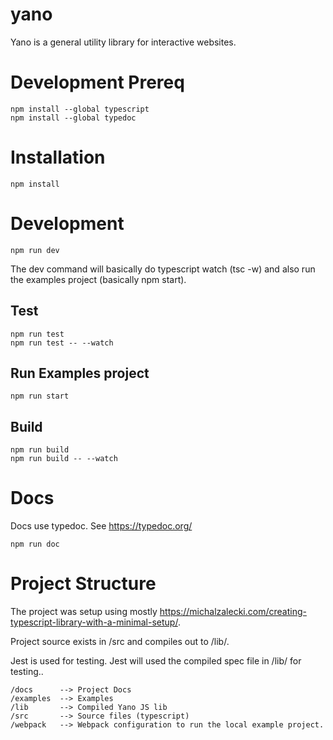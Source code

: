# yano

Yano is a general utility library for interactive websites.




# Development Prereq

```
npm install --global typescript
npm install --global typedoc
```


# Installation
```
npm install
```

# Development
```
npm run dev
```

The dev command will basically do typescript watch (tsc -w)
and also run the examples project (basically npm start).


## Test
```
npm run test
npm run test -- --watch

```

## Run Examples project
```
npm run start
```



## Build

```
npm run build
npm run build -- --watch

```


# Docs
Docs use typedoc.  See https://typedoc.org/
```
npm run doc
```

# Project Structure
The project was setup using mostly
https://michalzalecki.com/creating-typescript-library-with-a-minimal-setup/.

Project source exists in /src and compiles out to /lib/.

Jest is used for testing.  Jest will used the compiled spec file in /lib/
for testing..


```
/docs      --> Project Docs
/examples  --> Examples
/lib       --> Compiled Yano JS lib
/src       --> Source files (typescript)
/webpack   --> Webpack configuration to run the local example project.
```


